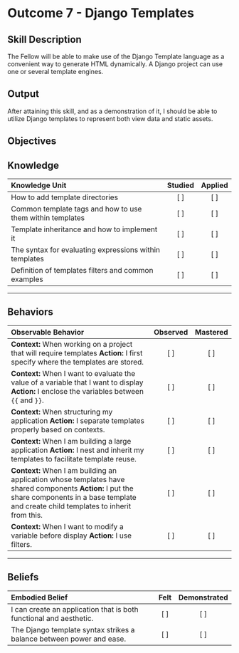 # Outcome 7 - Django Templates

**Skill Description**
----------
The Fellow will be able to make use of the Django Template language as a convenient way to generate HTML dynamically. A Django project can use one or several template engines.

**Output**
----------
After attaining this skill, and as a demonstration of it, I should be able to utilize Django templates to represent both view data and static assets.

**Objectives**
----------
## **Knowledge**


| Knowledge Unit   |      Studied      | Applied |
|:-------------|:------------------:|:--------:|
| How to add template directories | [ ] | [ ] |  
| Common template tags and how to use them within templates | [ ] | [ ] |  
| Template inheritance and how to implement it | [ ] | [ ] |
| The syntax for evaluating expressions within templates | [ ] | [ ] |
| Definition of templates filters and common examples | [ ] | [ ] |


----------


## **Behaviors**

| Observable Behavior   |      Observed      | Mastered |
|:-------------|:------------------:|:--------:|
| **Context:** When working on a project that will require templates **Action:** I first specify where the templates are stored. | [ ] | [ ] |
| **Context:** When I want to evaluate the value of a variable that I want to display **Action:** I enclose the variables between `{{` and `}}`. | [ ] | [ ] |
| **Context:** When structuring my application **Action:** I separate templates properly based on contexts. | [ ] | [ ] |
| **Context:** When I am building a large application **Action:** I nest and inherit my templates to facilitate template reuse. | [ ] | [ ] |
| **Context:** When I am building an application whose templates have shared components **Action:** I put the share components in a base template and create child templates to inherit from this. | [ ] | [ ] |
| **Context:** When I want to modify a variable before display **Action:** I use filters. | [ ] | [ ] |



----------


## **Beliefs**


| Embodied Belief   |      Felt      | Demonstrated |
|:-------------|:------------------:|:--------:|
| I can create an application that is both functional and aesthetic. | [ ] | [ ]  |
| The Django template syntax strikes a balance between power and ease. | [ ] | [ ]  |

